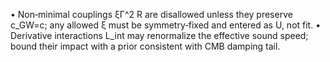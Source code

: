 • Non‑minimal couplings ξΓ^2 R are disallowed unless they preserve c_GW=c; any allowed ξ must be symmetry‑fixed and entered as U, not fit.
• Derivative interactions L_int may renormalize the effective sound speed; bound their impact with a prior consistent with CMB damping tail.